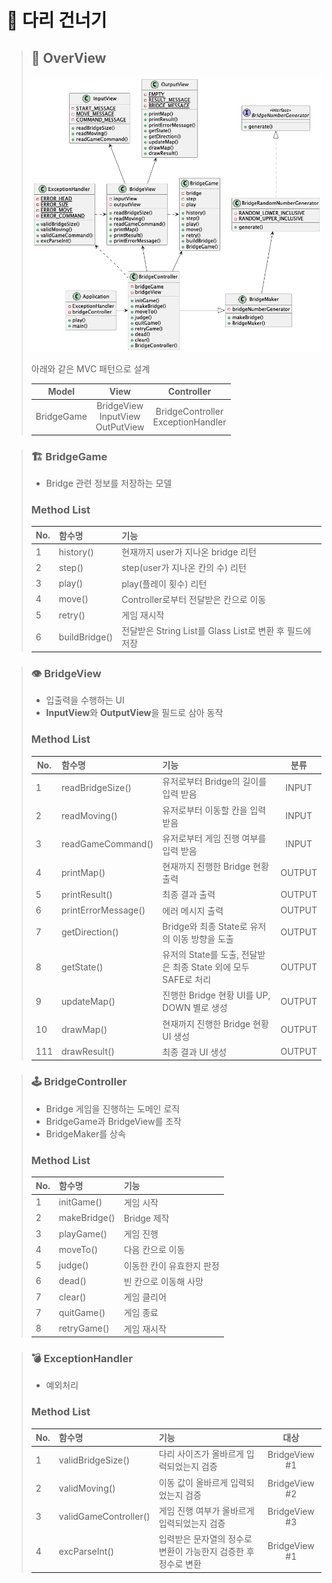 # 🦑 다리 건너기

> ## 🧭 OverView
>
> <img src="./bridgeUML.png" width="800">
> 
> 아래와 같은 MVC 패턴으로 설계
>
> | Model    |                   View                    |              Controller                |
> ----------|:-----------------------------------------:|:-------------------------------------:|
>  BridgeGame | BridgeView <br/> InputView<br/>OutPutView | BridgeController<br/>ExceptionHandler| 

>### 🏗 BridgeGame
> * Bridge 관련 정보를 저장하는 모델
>
> 
> ### Method List
> 
>| No. | 함수명    | 기능                                   | 
>-----|:-------|:-------------------------------------|
> 1   | history()| 현재까지 user가 지나온 bridge 리턴                                |
>| 2   | step() |  step(user가 지나온 칸의 수) 리턴            |
>| 3   | play() |  play(플레이 횟수) 리턴            |
>| 4   | move() | Controller로부터 전달받은 칸으로 이동            |
>| 5   | retry() | 게임 재시작           |
>| 6   | buildBridge() | 전달받은 String List를 Glass List로 변환 후 필드에 저장            |



>### 👁 BridgeView
>
> * 입출력을 수행하는 UI
> * **InputView**와 **OutputView**을 필드로 삼아 동작
> ### Method List
>
>| No.          | 함수명               | 기능                                          |   분류   |
>------------|:------------------|:--------------------------------------------|:------:|
>1 | readBridgeSize()  | 유저로부터 Bridge의 길이를 입력 받음                     | INPUT  |
>2| readMoving()      | 유저로부터 이동할 칸을 입력 받음                          | INPUT  |
>3| readGameCommand() | 유저로부터 게임 진행 여부를 입력 받음                       | INPUT  |
>4| printMap()        | 현재까지 진행한 Bridge 현황 출력                       | OUTPUT |
>5| printResult()     | 최종 결과 출력                                    | OUTPUT |
>6| printErrorMessage() | 에러 메시지 출력 | OUTPUT|
>7| getDirection()    | Bridge와 최종 State로 유저의 이동 방향을 도출             | OUTPUT |
>8| getState() | 유저의 State를 도출, 전달받은 최종 State 외에 모두 SAFE로 처리 | OUTPUT|
>9| updateMap()       | 진행한 Bridge 현황 UI를 UP, DOWN 별로 생성            | OUTPUT |
>10|drawMap() | 현재까지 진행한 Bridge 현황 UI 생성                    | OUTPUT|
>111|drawResult()| 최종 결과 UI 생성                                 | OUTPUT|                                     

>### 🕹 BridgeController
> * Bridge 게임을 진행하는 도메인 로직
> * BridgeGame과 BridgeView를 조작
> * BridgeMaker를 상속
>
> ### Method List
>
>| No.         | 함수명          | 기능             | 
>------------|:-------------|:---------------|
>1 | initGame()   | 게임 시작          | 
>2| makeBridge() | Bridge 제작      |
>3 | playGame()   | 게임 진행          | 
>4| moveTo()     | 다음 칸으로 이동      |
>5| judge()      | 이동한 칸이 유효한지 판정 |
>6| dead()       | 빈 칸으로 이동해 사망   |
>7| clear()      | 게임 클리어 |
>7| quitGame()   | 게임 종료          | 
>8| retryGame()  | 게임 재시작         | 



> ### 💣 ExceptionHandler 
> * 예외처리
>
> ### Method List
>
>| No.          | 함수명                   | 기능                                  |      대상       |
>------------|:----------------------|:------------------------------------|:-------------:|
>1 | validBridgeSize()     | 다리 사이즈가 올바르게 입럭되었는지 검증              | BridgeView #1 |
>2| validMoving()         | 이동 값이 올바르게 입력되었는지 검증                | BridgeView #2 |
>3| validGameController() | 게임 진행 여부가 올바르게 입력되었는지 검증            | BridgeView #3 |
>4| excParseInt() | 입력받은 문자열의 정수로 변환이 가능한지 검증한 후 정수로 변환 | BridgeView #1 |

